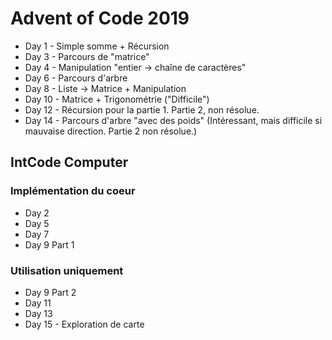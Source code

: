 # Advent of Code 2019

- Day 1 - Simple somme + Récursion
- Day 3 - Parcours de "matrice"
- Day 4 - Manipulation "entier -> chaîne de caractères"
- Day 6 - Parcours d'arbre
- Day 8 - Liste -> Matrice + Manipulation
- Day 10 - Matrice + Trigonométrie ("Difficile")
- Day 12 - Récursion pour la partie 1. Partie 2, non résolue.
- Day 14 - Parcours d'arbre "avec des poids" (Intéressant, mais difficile si mauvaise direction. Partie 2 non résolue.)

## IntCode Computer

### Implémentation du coeur

- Day 2
- Day 5
- Day 7
- Day 9 Part 1

### Utilisation uniquement
- Day 9 Part 2
- Day 11
- Day 13
- Day 15 - Exploration de carte

